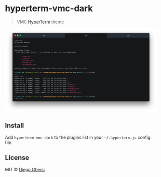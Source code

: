 # hyperterm-vmc-dark

> VMC [HyperTerm](https://hyperterm.org) theme

![](screenshot.png)


## Install

Add `hyperterm-vmc-dark` to the plugins list in your `~/.hyperterm.js` config file.


## License

MIT © [Diego Ghersi](https://www.ghersi.com.ar)
